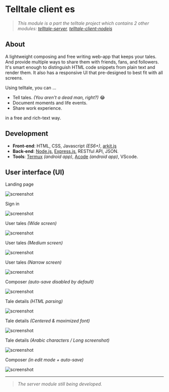 # Telltale client es

> _This module is a part the telltale project which contains 2 other modules: [telltale-server](), [telltale-client-nodejs]()_

## About

A lightweight composing and free writing web-app that keeps your tales. And provide multiple ways to share them with friends, fans, and followers.
It's smart enough to distinguish HTML code snippets from plain text and render them. It also has a responsive UI that pre-designed to best fit with all screens.

Using telltale, you can ...

- Tell tales. _(You aren't a dead man, right?)_ 😂
- Document moments and life events.
- Share work experience.

in a free and rich-text way.

## Development

- **Front-end**: HTML, CSS, Javascript _(ES6+)_, [arkit.js](https://github.com/AmmarYasserAllaithy/arkit.js)
- **Back-end**: [Node.js](https://nodejs.org/en), [Express.js](https://expressjs.com), RESTful API, JSON.
- **Tools**: [Termux](https://termux.dev/en/) _(android app)_, [Acode](https://play.google.com/store/apps/details?id=com.foxdebug.acodefree) _(android app)_, VScode.

## User interface (UI)

Landing page

![screenshot](_screenshots/1.png)

Sign in

![screenshot](_screenshots/2.png)

User tales _(Wide screen)_

![screenshot](_screenshots/3.1.png)

User tales _(Medium screen)_

![screenshot](_screenshots/3.2.png)

User tales _(Narrow screen)_

![screenshot](_screenshots/3.3.png)

Composer _(auto-save disabled by default)_

![screenshot](_screenshots/4.png)

Tale details _(HTML parsing)_

![screenshot](_screenshots/5.1.png)

Tale details _(Centered & maximized font)_

![screenshot](_screenshots/5.2.png)

Tale details _(Arabic characters / Long screenshot)_

![screenshot](_screenshots/5.3.png)

Composer _(in edit mode + auto-save)_

![screenshot](_screenshots/6.png)

---

> _The server module still being developed._

